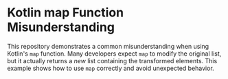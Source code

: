 # Kotlin map Function Misunderstanding

This repository demonstrates a common misunderstanding when using Kotlin's `map` function.  Many developers expect `map` to modify the original list, but it actually returns a *new* list containing the transformed elements. This example shows how to use `map` correctly and avoid unexpected behavior.